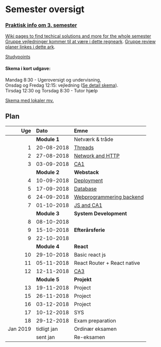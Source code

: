 # Semester oversigt

### [Praktisk info om 3. semester](Praktisk.md)
[Wiki pages to find techical solutions and more for the whole semester]()
[Gruppe vejledninger kommer til at være i dette regneark]().
[Gruppe review planer linkes i dette ark]().

[Studypoints]()

#### Skema i kort udgave:<br>
Mandag 8:30 - Ugeroversigt og undervisning, <br>
Onsdag og Fredag 12:15: vejledning ([Se detail skema](https://docs.google.com/spreadsheets/d/1dimfKx2nP6wmzixonlXTLQn6IiLEhVQv8dgcOZC3V3k/edit?usp=sharing)).<br> 
Tirsdag 12:30 og Torsdag 8:30 - Tutor hjælp

[Skema med lokaler mv.]()



## Plan

|      Uge | Dato        | Emne                                     |
| -------: | :---------- | :--------------------------------------- |
|          | **Module 1** | Netværk & tråde |
|        1 | 20-08-2018  | [Threads](Module1/Week1/README.md) |
|        2 | 27-08-2018  | [Network and HTTP](Module1/Week1/README.md)                    |
|        3 | 03-09-2018  | [CA1](Module1/Week1/README.md)                    |
|          | **Module 2** | **Webstack**                             |
|        4 | 10-09-2018  | [Deployment](Module2/Week1-Deployment/README.md) |
|        5 | 17-09-2018  | [Database](Module2/Week2-Database/README.md) |
|        6 | 24-09-2018  | [Webprogrammering backend](Modul2e/Week3-Backend/README.md)  |
|        7 | 01-10-2018  | [JS and CA1](Modul2e/Week3-Backend/README.md)|
|          | **Module 3** | **System Development**     |
|		  8 | 08-10-2018 |  |
|		  9 | 15-10-2018 | **Efterårsferie**|
|		  9 | 22-10-2018 | |
|          | **Module 4** | **React**          |
|       10 | 29-10-2018  | Basic react js |
|       11 | 05-11-2018  | React Router + React native |
|       12 | 12-11-2018  | [CA3]() |
|          | **Module 5** | **Projekt**    |
|       13 | 19-11-2018  | Project |
|       15 | 26-11-2018  | Project |
|       16 | 03-12-2018  | Project|
|       17 | 10-12-2018  | SYS  |
|       18 | 29-12-2018  | Exam preparation  |
| Jan 2019 | tidligt jan  | Ordinær eksamen |
|          | sent jan    | Re-eksamen        |

